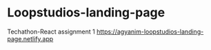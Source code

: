 # Loopstudios-landing-page
Techathon-React assignment 1
https://agyanim-loopstudios-landing-page.netlify.app
